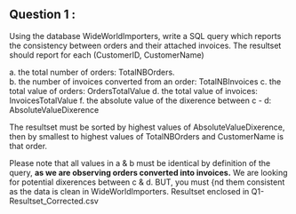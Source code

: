## Question 1 :
Using the database WideWorldImporters, write a SQL query which reports the consistency between orders and their attached invoices. 
The resultset should report for each (CustomerID, CustomerName) 

a. the total number of orders: TotalNBOrders.<br />
b. the number of invoices converted from an order: TotalNBInvoices 
c. the total value of orders: OrdersTotalValue 
d. the total value of invoices: InvoicesTotalValue 
f. the absolute value of the dixerence between c - d: AbsoluteValueDixerence 

The resultset must be sorted by highest values of AbsoluteValueDixerence, then by smallest to highest values of TotalNBOrders and CustomerName is that order. 

Please note that all values in a & b must be identical by definition of the query, **as we are observing orders converted into invoices.** 
We are looking for potential dixerences between c & d. 
BUT, you must {nd them consistent as the data is clean in WideWorldImporters. 
Resultset enclosed in Q1-Resultset_Corrected.csv
